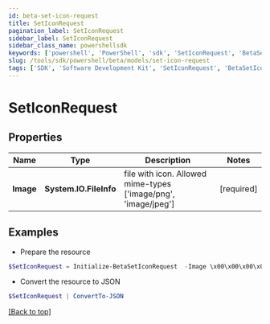 ```yaml
---
id: beta-set-icon-request
title: SetIconRequest
pagination_label: SetIconRequest
sidebar_label: SetIconRequest
sidebar_class_name: powershellsdk
keywords: ['powershell', 'PowerShell', 'sdk', 'SetIconRequest', 'BetaSetIconRequest'] 
slug: /tools/sdk/powershell/beta/models/set-icon-request
tags: ['SDK', 'Software Development Kit', 'SetIconRequest', 'BetaSetIconRequest']
---
```



# SetIconRequest

## Properties

Name | Type | Description | Notes
------------ | ------------- | ------------- | -------------
**Image** | **System.IO.FileInfo** | file with icon. Allowed mime-types ['image/png', 'image/jpeg'] | [required]

## Examples

- Prepare the resource
```powershell
$SetIconRequest = Initialize-BetaSetIconRequest  -Image \x00\x00\x00\x02
```

- Convert the resource to JSON
```powershell
$SetIconRequest | ConvertTo-JSON
```


[[Back to top]](#) 

